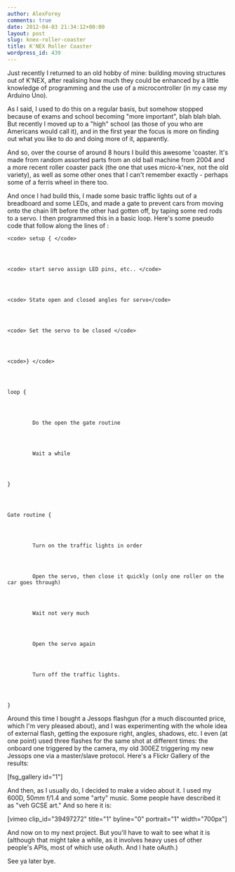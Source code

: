 ```yaml
---
author: AlexForey
comments: true
date: 2012-04-03 21:34:12+00:00
layout: post
slug: knex-roller-coaster
title: K'NEX Roller Coaster
wordpress_id: 439
---
```


Just recently I returned to an old hobby of mine: building moving structures out of K'NEX, after realising how much they could be enhanced by a little knowledge of programming and the use of a microcontroller (in my case my Arduino Uno).

As I said, I used to do this on a regular basis, but somehow stopped because of exams and school becoming "more important", blah blah blah. But recently I moved up to a "high" school (as those of you who are Americans would call it), and in the first year the focus is more on finding out what you like to do and doing more of it, apparently.

And so, over the course of around 8 hours I build this awesome 'coaster. It's made from random assorted parts from an old ball machine from 2004 and a more recent roller coaster pack (the one that uses micro-k'nex, not the old variety), as well as some other ones that I can't remember exactly - perhaps some of a ferris wheel in there too.

And once I had build this, I made some basic traffic lights out of a breadboard and some LEDs, and made a gate to prevent cars from moving onto the chain lift before the other had gotten off, by taping some red rods to a servo. I then programmed this in a basic loop. Here's some pseudo code that follow along the lines of :

    
    <code> setup { </code>



    
    <code> start servo assign LED pins, etc.. </code>



    
    <code> State open and closed angles for servo</code>



    
    <code> Set the servo to be closed </code>



    
    <code>} </code>



    
    loop {



    
            Do the open the gate routine



    
            Wait a while



    
    }



    
    Gate routine {



    
            Turn on the traffic lights in order



    
            Open the servo, then close it quickly (only one roller on the car goes through)



    
            Wait not very much



    
            Open the servo again



    
            Turn off the traffic lights.



    
    }


Around this time I bought a Jessops flashgun (for a much discounted price, which I'm very pleased about), and I was experimenting with the whole idea of external flash, getting the exposure right, angles, shadows, etc. I even (at one point) used three flashes for the same shot at different times: the onboard one triggered by the camera, my old 300EZ triggering my new Jessops one via a master/slave protocol. Here's a Flickr Gallery of the results:

[fsg_gallery id="1"]

And then, as I usually do, I decided to make a video about it. I used my 600D, 50mm f/1.4 and some "arty" music. Some people have described it as "veh GCSE art." And so here it is:

[vimeo clip_id="39497272" title="1" byline="0" portrait="1" width="700px"]

And now on to my next project. But you'll have to wait to see what it is (although that might take a while, as it involves heavy uses of other people's APIs, most of which use oAuth. And I hate oAuth.)

See ya later bye.
